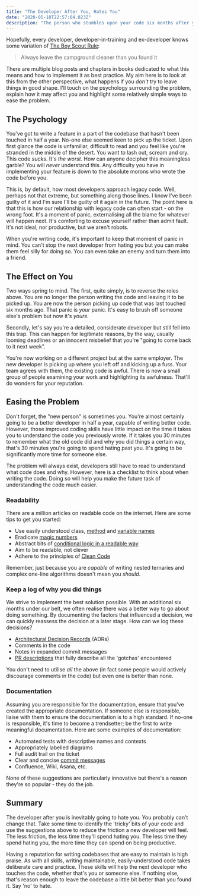 ```yaml
---
title: "The Developer After You, Hates You"
date: "2020-05-18T22:57:04.023Z"
description: "The person who stumbles upon your code six months after your commit is predisposed to hate you, it's natural"
---
```


Hopefully, every developer, developer-in-training and ex-developer knows some variation of [The Boy Scout Rule](https://www.oreilly.com/library/view/97-things-every/9780596809515/ch08.html):

> Always leave the campground cleaner than you found it

There are multiple blog posts and chapters in books dedicated to what this means and how to implement it as best practice. My aim here is to look at this from the other perspective, what happens if you _don't_ try to leave things in good shape. I'll touch on the psychology surrounding the problem, explain how it may affect you and highlight some relatively simple ways to ease the problem.

## The Psychology

You've got to write a feature in a part of the codebase that hasn't been touched in half a year. No-one else seemed keen to pick up the ticket. Upon first glance the code is unfamiliar, difficult to read and you feel like you're stranded in the middle of the desert. You want to lash out, scream and cry. This code _sucks_. It's _the worst_. How can anyone decipher this meaningless garble? You will _never_ understand this. Any difficulty you have in implementing your feature is down to the absolute morons who wrote the code before you.

This is, by default, how most developers approach legacy code. Well, perhaps not that extreme, but something along those lines. I know I've been guilty of it and I'm sure I'll be guilty of it again in the future. The point here is that this is how our relationship with legacy code can often start - on the wrong foot. It's a moment of panic, externalising all the blame for whatever will happen next. It's comforting to excuse yourself rather than admit fault. It's not ideal, nor productive, but we aren't robots.

When you're writing code, it's important to keep that moment of panic in mind. You can't stop the next developer from hating you but you can make them feel silly for doing so. You can even take an enemy and turn them into a friend.

## The Effect on You

Two ways spring to mind. The first, quite simply, is to reverse the roles above. You are no longer the person writing the code and leaving it to be picked up. You are now the person picking up code that was last touched six months ago. That panic is _your_ panic. It's easy to brush off someone else's problem but now it's _yours_.

Secondly, let's say you're a detailed, considerate developer but still fell into this trap. This can happen for legitimate reasons, by the way, usually looming deadlines or an innocent misbelief that you're "going to come back to it next week".

You're now working on a different project but at the same employer. The new developer is picking up where you left off and kicking up a fuss. Your team agrees with them, the existing code is awful. There is now a small group of people examining your work and highlighting its awfulness. That'll do wonders for your reputation.

## Easing the Problem

Don't forget, the "new person" is sometimes you. You're almost certainly going to be a better developer in half a year, capable of writing better code. However, those improved coding skills have little impact on the time it takes you to understand the code you previously wrote. If it takes you 30 minutes to remember what the old code did and why you did things a certain way, that's 30 minutes you're going to spend hating past you. It's going to be significantly more time for someone else.

The problem will always exist, developers still have to read to understand what code does and why. However, here is a checklist to think about when writing the code. Doing so will help you make the future task of understanding the code much easier.

### Readability

There are a million articles on readable code on the internet. Here are some tips to get you started:

- Use easily understood class, [method](https://github.com/uohzxela/clean-code-ruby#method-names-should-say-what-they-do) and [variable names](https://github.com/uohzxela/clean-code-ruby#use-meaningful-and-pronounceable-variable-names)
- Eradicate [magic numbers](https://github.com/uohzxela/clean-code-ruby#use-searchable-names-and-use-constants)
- Abstract bits of [conditional logic in a readable way](https://github.com/uohzxela/clean-code-ruby#encapsulate-conditionals)
- Aim to be readable, not clever
- Adhere to the principles of [Clean Code](https://www.oreilly.com/library/view/clean-code/9780136083238/)

Remember, just because you are _capable_ of writing nested ternaries and complex one-line algorithms doesn't mean you _should_.

### Keep a log of **why** you did things

We strive to implement the best solution possible. With an additional six months under our belt, we often realise there was a better way to go about doing something. By documenting the factors that influenced a decision, we can quickly reassess the decision at a later stage. How can we log these decisions?

- [Architectural Decision Records](https://adr.github.io/) (ADRs)
- Comments in the code
- Notes in expanded commit messages
- [PR descriptions](https://www.atlassian.com/blog/git/written-unwritten-guide-pull-requests) that fully describe all the 'gotchas' encountered

You don't need to utilise _all_ the above (in fact some people would actively discourage comments in the code) but even one is better than none.

### Documentation

Assuming you are responsible for the documentation, ensure that you've created the appropriate documentation. If someone else is responsible, liaise with them to ensure the documentation is to a high standard. If no-one is responsible, it's time to become a trendsetter; be the first to write meaningful documentation. Here are some examples of documentation:

- Automated tests with descriptive names and contexts
- Appropriately labelled diagrams
- Full audit trail on the ticket
- Clear and concise [commit messages](https://chris.beams.io/posts/git-commit/)
- Confluence, Wiki, Asana, etc.

None of these suggestions are particularly innovative but there's a reason they're so popular - they do the job.

## Summary

The developer after you is inevitably going to hate you. You probably can't change that. Take some time to identify the 'tricky' bits of your code and use the suggestions above to reduce the friction a new developer will feel. The less friction, the less time they'll spend hating you. The less time they spend hating you, the more time they can spend on being productive.

Having a reputation for writing codebases that are easy to maintain is high praise. As with all skills, writing maintainable, easily-understood code takes deliberate care and practice. These skills will help the next developer who touches the code, whether that's you or someone else. If nothing else, that's reason enough to leave the codebase a little bit better than you found it. Say 'no' to hate.

